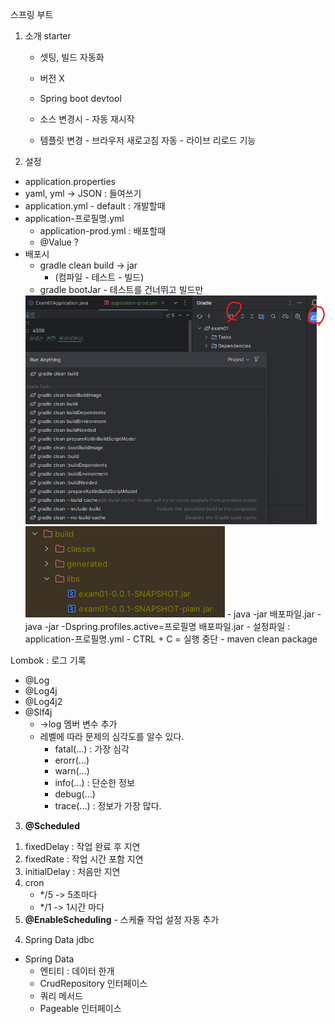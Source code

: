 스프링 부트
1. 소개
   starter
    - 셋팅, 빌드 자동화
    - 버전 X

   - Spring boot devtool
   - 소스 변경시 - 자동 재시작
   - 템플릿 변경 - 브라우저 새로고침 자동 - 라이브 리로드 기능

2. 설정
- application.properties
- yaml, yml -> JSON : 들여쓰기
- application.yml - default : 개발할때
- application-프로필명.yml 
  - application-prod.yml : 배포할때
  - @Value ?
- 배포시
  - gradle clean build -> jar
    - (컴파일 - 테스트 - 빌드)
  - gradle bootJar - 테스트를 건너뛰고 빌드만
  <img src="../img/그래들명령어.png">
  <img src="../img/build.png">
    - java -jar 배포파일.jar
    - java -jar -Dspring.profiles.active=프로필명 배포파일.jar
      - 설정파일 : application-프로필명.yml
    - CTRL + C = 실행 중단
  - maven clean package

Lombok : 로그 기록
- @Log
- @Log4j
- @Log4j2
- @Slf4j
  - ->log 멤버 변수 추가
  - 레벨에 따라 문제의 심각도를 알수 있다.
    - fatal(...) : 가장 심각
    - erorr(...)
    - warn(...)
    - info(...) : 단순한 정보
    - debug(...)
    - trace(...) : 정보가 가장 많다.
3. **@Scheduled**
1) fixedDelay : 작업 완료 후 지연
2) fixedRate : 작업 시간 포함 지연
3) initialDelay : 처음만 지연
4) cron
    - */5 -> 5초마다
    - */1 -> 1시간 마다
5) **@EnableScheduling** - 스케쥴 작업 설정 자동 추가

4. Spring Data jdbc
- Spring Data
  - 엔티티 : 데이터 한개
  - CrudRepository 인터페이스
  - 쿼리 메서드
  - Pageable 인터페이스